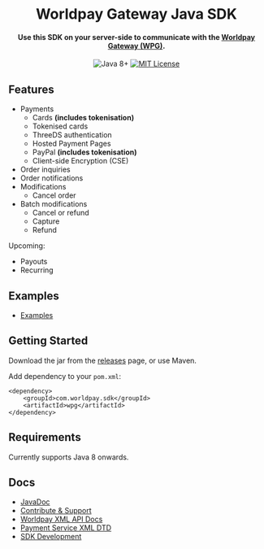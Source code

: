 <h1 align="center">
  Worldpay Gateway Java SDK
</h1>

<h4 align="center">
  Use this SDK on your server-side to communicate with the <a href="https://www.worldpay.com/global/products/gateway-services">Worldpay Gateway (WPG)</a>.
</h4>

<p align="center">
  <img src="https://img.shields.io/badge/Java-8+-blue.svg" alt="Java 8+" />
  <a href="license.md">
    <img src="https://img.shields.io/badge/license-MIT-blue.svg" alt="MIT License" />
  </a>
</p>

## Features
- Payments
  - Cards __(includes tokenisation)__
  - Tokenised cards
  - ThreeDS authentication
  - Hosted Payment Pages
  - PayPal __(includes tokenisation)__
  - Client-side Encryption (CSE)
- Order inquiries
- Order notifications
- Modifications
    - Cancel order
- Batch modifications
    - Cancel or refund
    - Capture
    - Refund

Upcoming:
- Payouts
- Recurring

## Examples
- [Examples](wpg-examples/src/test/java/com/worldpay/sdk/wpg/examples)

## Getting Started
Download the jar from the [releases](../../releases) page, or use Maven.

Add dependency to your `pom.xml`:

````
<dependency>
    <groupId>com.worldpay.sdk</groupId>
    <artifactId>wpg</artifactId>
</dependency>
````

## Requirements
Currently supports Java 8 onwards.

## Docs
- [JavaDoc](docs/javadoc/index.html)
- [Contribute & Support](docs/contribute-and-support.md)
- [Worldpay XML API Docs](http://support.worldpay.com/support/kb/gg/corporate-gateway-guide/content/home.htm)
- [Payment Service XML DTD](http://dtd.worldpay.com/v1/)
- [SDK Development](docs/development.md)
